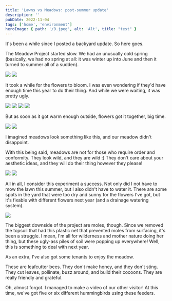 ```yaml
---
title: 'Lawns vs Meadows: post-summer update'
description: ''
pubDate: 2022-11-04
tags: ['home', 'environment']
heroImage: { path: '/9.jpeg', alt: 'Alt', title: "test" }
---
```


It's been a while since I posted a backyard update. So here goes.

The Meadow Project started slow. We had an unusually cold spring (basically, we had no spring at all: it was winter up into June and then it turned to summer all of a sudden).

![](/1.jpeg)
![](/2.jpeg)

It took a while for the flowers to bloom. I was even wondering if they'd have enough time this year to do their thing. And while we were waiting, it was pretty ugly.

![](/3.jpeg)
![](/4.jpeg)
![](/5.jpeg)
![](/6.jpeg)

But as soon as it got warm enough outside, flowers got it together, big time.

![](/7.jpeg)
![](/8.webp)

I imagined meadows look something like this, and our meadow didn't disappoint.

With this being said, meadows are not for those who require order and conformity. They look wild, and they are wild :) They don't care about your aesthetic ideas, and they will do their thing however they please!

![](/9.jpeg)
![](/10.jpeg)

All in all, I consider this experiment a success. Not only did I not have to mow the lawn this summer, but I also didn't have to water it. There are some spots in the yard that were too dry and sunny for the flowers I've got, but it's fixable with different flowers next year (and a drainage watering system).

![](/11.jpeg)

The biggest downside of the project are moles, though. Since we removed the topsoil that had this plastic net that prevented moles from surfacing, it's been a struggle. I mean, I'm all for wilderness and mother nature doing her thing, but these ugly-ass piles of soil were popping up everywhere! Well, this is something to deal with next year.

As an extra, I've also got some tenants to enjoy the meadow.

These are leafcutter bees. They don't make honey, and they don't sting. They cut leaves, pollinate, buzz around, and build their cocoons. They are really friendly and grateful.

Oh, almost forgot. I managed to make a video of our other visitor! At this time, we've got five or six different hummingbirds using these feeders.
